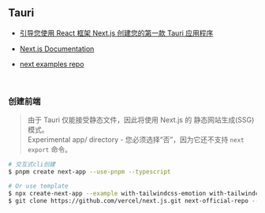 ## Tauri

- [引导您使用 React 框架 Next.js 创建您的第一款 Tauri 应用程序](https://tauri.app/zh-cn/v1/guides/getting-started/setup/next-js)

- [Next.js Documentation](https://nextjs.org/docs)

- [next examples repo](https://github.com/vercel/next.js/tree/canary/examples)

<br />

### 创建前端

> 由于 Tauri 仅能接受静态文件，因此将使用 Next.js 的 静态网站生成(SSG) 模式。<br />
> Experimental app/ directory - 您必须选择“否”，因为它还不支持 `next export` 命令。

```bash
# 交互式cli创建
$ pnpm create next-app --use-pnpm --typescript

# Or use template
$ npx create-next-app --example with-tailwindcss-emotion with-tailwindcss-emotion-app
$ git clone https://github.com/vercel/next.js.git next-official-repo --depth=1
```




